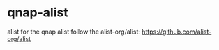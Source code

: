 # qnap-alist
alist for the qnap
alist follow the alist-org/alist: https://github.com/alist-org/alist

